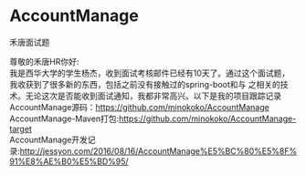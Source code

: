 # AccountManage
禾唐面试题

尊敬的禾唐HR你好:<br>
    我是西华大学的学生杨杰，收到面试考核邮件已经有10天了。通过这个面试题，我收获到了很多新的东西，包括之前没有接触过的spring-boot和与
之相关的技术。无论这次是否能收到面试通知，我都非常高兴。以下是我的项目跟踪记录 <br>
    AccountManage源码：https://github.com/minokoko/AccountManage<br>
    AccountManage-Maven打包:https://github.com/minokoko/AccountManage-target<br>
    AccountManage开发记录:http://jessyon.com/2016/08/16/AccountManage%E5%BC%80%E5%8F%91%E8%AE%B0%E5%BD%95/<br>
    
